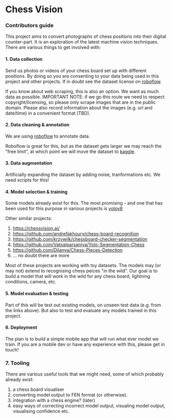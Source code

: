 # Chess Vision

### Contributors guide

This project aims to convert photographs of chess positions into their digital counter-part. It is an exploration of the latest machine vision techniques. 
There are various things to get involved with:

#### 1. Data collection 

Send us photos or videos of your chess board set up with different positions. By doing so you are consenting to your data being used in this project and other projects. If in doubt see the dataset license on [roboflow](https://app.roboflow.com/chessvision-zekst).

If you know about web scraping, this is also an option. We want as much data as possible. IMPORTANT NOTE: if we go this route we need to respect copyright/licensing, so please only scrape images that are in the public domain. Please also record information about the images (e.g. url and date/time) in a convenient format (TBD).

#### 2. Data cleaning & annotation
We are using [roboflow](roboflow.com) to annotate data.

Roboflow is great for this, but as the dataset gets larger we may reach the "free limit", at which point we will move the dataset to [kaggle](https://www.kaggle.com/).

#### 3. Data augmentation

Artificially expanding the dataset by adding noise, tranformations etc. We need scripts for this!

#### 4. Model selection & training
Some models already exist for this. The most promising - and one that has been used for this purpose in various projects is [yolov8](https://github.com/ultralytics/ultralytics)

Other similar projects:
1. https://chessvision.ai/
2. https://github.com/andrefakhoury/chess-board-recognition
3. https://github.com/krzywilk/chessboard-checker-segmentation
4. https://github.com/Vatsalparsaniya/Yolo-Segmentation-Chess
5. https://github.com/Dilanya/Chess-Pieces-Detection
6. ... no doubt there are more

Most of these projects are working with toy datasets. The models may (or may not) extend to recognising chess peices "in the wild". Our goal is to build a model that will work in the wild for any chess board, lightning conditions, camera, etc. 

#### 5. Model evaluation & testing

Part of this will be test out existing models, on unseen test data (e.g. from the links above). But also to test and evaluate any models trained in this project.

#### 6. Deployment 

The plan is to build a simple mobile app that will run what ever model we train. If you are a mobile dev or have any experience with this, please get in touch!

### 7. Tooling

There are various useful tools that we might need, some of which probably already exist:
1. a chess board visualiser
2. converting model output to FEN format (or otherwise).
3. integration with a chess engine? (later)
4. easy ways of correcting incorrect model output, visualing model output, visualising confidence etc. 